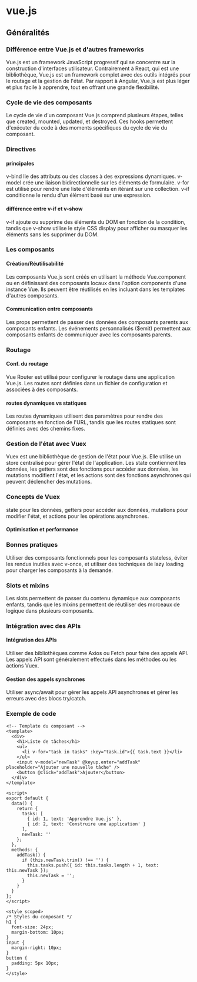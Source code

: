 # vue.js

## Généralités

### Différence entre Vue.js et d'autres frameworks

Vue.js est un framework JavaScript progressif qui se concentre sur la construction d'interfaces utilisateur. 
Contrairement à React, qui est une bibliothèque, Vue.js est un framework complet avec des outils intégrés pour le routage et la gestion de l'état. 
Par rapport à Angular, Vue.js est plus léger et plus facile à apprendre, tout en offrant une grande flexibilité.

### Cycle de vie des composants

Le cycle de vie d'un composant Vue.js comprend plusieurs étapes, telles que created, mounted, updated, et destroyed. 
Ces hooks permettent d'exécuter du code à des moments spécifiques du cycle de vie du composant.

### Directives

#### principales

 v-bind lie des attributs ou des classes à des expressions dynamiques. v-model crée une liaison bidirectionnelle sur les éléments de formulaire. 
 v-for est utilisé pour rendre une liste d'éléments en itérant sur une collection. v-if conditionne le rendu d'un élément basé sur une expression.

#### différence entre v-if et v-show

v-if ajoute ou supprime des éléments du DOM en fonction de la condition, 
tandis que v-show utilise le style CSS display pour afficher ou masquer les éléments sans les supprimer du DOM.

### Les composants

#### Création/Réutilisabilité

Les composants Vue.js sont créés en utilisant la méthode Vue.component ou en définissant des composants locaux dans l'option components d'une instance Vue. 
Ils peuvent être réutilisés en les incluant dans les templates d'autres composants.

#### Communication entre composants

Les props permettent de passer des données des composants parents aux composants enfants. 
Les événements personnalisés ($emit) permettent aux composants enfants de communiquer avec les composants parents.

### Routage

#### Conf. du routage

Vue Router est utilisé pour configurer le routage dans une application Vue.js. Les routes sont définies dans un fichier de configuration et associées à des composants.

#### routes dynamiques vs statiques

Les routes dynamiques utilisent des paramètres pour rendre des composants en fonction de l'URL, tandis que les routes statiques sont définies avec des chemins fixes.

### Gestion de l'état avec Vuex

Vuex est une bibliothèque de gestion de l'état pour Vue.js. 
Elle utilise un store centralisé pour gérer l'état de l'application. 
Les state contiennent les données, les getters sont des fonctions pour accéder aux données, les mutations modifient l'état, et les actions sont des fonctions asynchrones qui peuvent déclencher des mutations.

### Concepts de Vuex

state pour les données, getters pour accéder aux données, mutations pour modifier l'état, et actions pour les opérations asynchrones.

#### Optimisation et performance

### Bonnes pratiques
Utiliser des composants fonctionnels pour les composants stateless, éviter les rendus inutiles avec v-once, et utiliser des techniques de lazy loading pour charger les composants à la demande.

### Slots et mixins

Les slots permettent de passer du contenu dynamique aux composants enfants, tandis que les mixins permettent de réutiliser des morceaux de logique dans plusieurs composants.

### Intégration avec des APIs

#### Intégration des APIs

Utiliser des bibliothèques comme Axios ou Fetch pour faire des appels API. Les appels API sont généralement effectués dans les méthodes ou les actions Vuex.

#### Gestion des appels synchrones

Utiliser async/await pour gérer les appels API asynchrones et gérer les erreurs avec des blocs try/catch.

### Exemple de code

```
<!-- Template du composant -->
<template>
  <div>
    <h1>Liste de tâches</h1>
    <ul>
      <li v-for="task in tasks" :key="task.id">{{ task.text }}</li>
    </ul>
    <input v-model="newTask" @keyup.enter="addTask" placeholder="Ajouter une nouvelle tâche" />
    <button @click="addTask">Ajouter</button>
  </div>
</template>

<script>
export default {
  data() {
    return {
      tasks: [
        { id: 1, text: 'Apprendre Vue.js' },
        { id: 2, text: 'Construire une application' }
      ],
      newTask: ''
    };
  },
  methods: {
    addTask() {
      if (this.newTask.trim() !== '') {
        this.tasks.push({ id: this.tasks.length + 1, text: this.newTask });
        this.newTask = '';
      }
    }
  }
};
</script>

<style scoped>
/* Styles du composant */
h1 {
  font-size: 24px;
  margin-bottom: 10px;
}
input {
  margin-right: 10px;
}
button {
  padding: 5px 10px;
}
</style>

